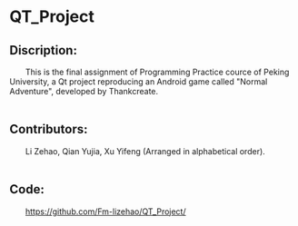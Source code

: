 # QT_Project
## Discription:
&emsp;&emsp;This is the final assignment of Programming Practice cource of Peking University, a Qt project reproducing an Android game called "Normal Adventure", developed by Thankcreate.<br/><br/>
## Contributors:
&emsp;&emsp;Li Zehao, Qian Yujia, Xu Yifeng (Arranged in alphabetical order).<br/><br/>
## Code:
&emsp;&emsp;https://github.com/Fm-lizehao/QT_Project/ <br/><br/>
